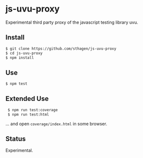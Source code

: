 # js-uvu-proxy

Experimental third party proxy of the javascript testing library uvu.

## Install

```bash
$ git clone https://github.com/sthagen/js-uvu-proxy
$ cd js-uvu-proxy
$ npm install
```

## Use

``` bash
$ npm test
```

## Extended Use

``` bash
 $ npm run test:coverage
 $ npm run test:html
```

... and open `coverage/index.html` in some browser.

## Status

Experimental.
